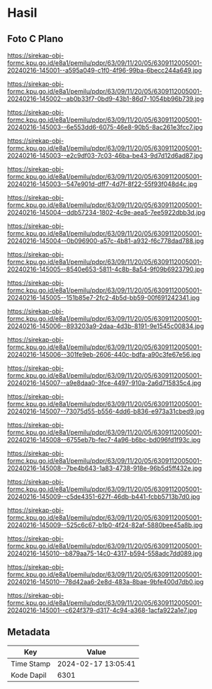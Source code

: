 # Hasil

## Foto C Plano

https://sirekap-obj-formc.kpu.go.id/e8a1/pemilu/pdpr/63/09/11/20/05/6309112005001-20240216-145001--a595a049-c1f0-4f96-99ba-6becc244a649.jpg

https://sirekap-obj-formc.kpu.go.id/e8a1/pemilu/pdpr/63/09/11/20/05/6309112005001-20240216-145002--ab0b33f7-0bd9-43b1-86d7-1054bb96b739.jpg

https://sirekap-obj-formc.kpu.go.id/e8a1/pemilu/pdpr/63/09/11/20/05/6309112005001-20240216-145003--6e553dd6-6075-46e8-90b5-8ac261e3fcc7.jpg

https://sirekap-obj-formc.kpu.go.id/e8a1/pemilu/pdpr/63/09/11/20/05/6309112005001-20240216-145003--e2c9df03-7c03-46ba-be43-9d7d12d6ad87.jpg

https://sirekap-obj-formc.kpu.go.id/e8a1/pemilu/pdpr/63/09/11/20/05/6309112005001-20240216-145003--547e901d-dff7-4d7f-8f22-55f93f048d4c.jpg

https://sirekap-obj-formc.kpu.go.id/e8a1/pemilu/pdpr/63/09/11/20/05/6309112005001-20240216-145004--ddb57234-1802-4c9e-aea5-7ee5922dbb3d.jpg

https://sirekap-obj-formc.kpu.go.id/e8a1/pemilu/pdpr/63/09/11/20/05/6309112005001-20240216-145004--0b096900-a57c-4b81-a932-f6c778dad788.jpg

https://sirekap-obj-formc.kpu.go.id/e8a1/pemilu/pdpr/63/09/11/20/05/6309112005001-20240216-145005--8540e653-5811-4c8b-8a54-9f09b6923790.jpg

https://sirekap-obj-formc.kpu.go.id/e8a1/pemilu/pdpr/63/09/11/20/05/6309112005001-20240216-145005--151b85e7-2fc2-4b5d-bb59-00f691242341.jpg

https://sirekap-obj-formc.kpu.go.id/e8a1/pemilu/pdpr/63/09/11/20/05/6309112005001-20240216-145006--893203a9-2daa-4d3b-8191-9e1545c00834.jpg

https://sirekap-obj-formc.kpu.go.id/e8a1/pemilu/pdpr/63/09/11/20/05/6309112005001-20240216-145006--301fe9eb-2606-440c-bdfa-a90c3fe67e56.jpg

https://sirekap-obj-formc.kpu.go.id/e8a1/pemilu/pdpr/63/09/11/20/05/6309112005001-20240216-145007--a9e8daa0-3fce-4497-910a-2a6d715835c4.jpg

https://sirekap-obj-formc.kpu.go.id/e8a1/pemilu/pdpr/63/09/11/20/05/6309112005001-20240216-145007--73075d55-b556-4dd6-b836-e973a31cbed9.jpg

https://sirekap-obj-formc.kpu.go.id/e8a1/pemilu/pdpr/63/09/11/20/05/6309112005001-20240216-145008--6755eb7b-fec7-4a96-b6bc-bd096fd1f93c.jpg

https://sirekap-obj-formc.kpu.go.id/e8a1/pemilu/pdpr/63/09/11/20/05/6309112005001-20240216-145008--7be4b643-1a83-4738-918e-96b5d5ff432e.jpg

https://sirekap-obj-formc.kpu.go.id/e8a1/pemilu/pdpr/63/09/11/20/05/6309112005001-20240216-145009--c5de4351-627f-46db-b441-fcbb5713b7d0.jpg

https://sirekap-obj-formc.kpu.go.id/e8a1/pemilu/pdpr/63/09/11/20/05/6309112005001-20240216-145009--525c6c67-b1b0-4f24-82af-5880bee45a8b.jpg

https://sirekap-obj-formc.kpu.go.id/e8a1/pemilu/pdpr/63/09/11/20/05/6309112005001-20240216-145010--b879aa75-14c0-4317-b594-558adc7dd089.jpg

https://sirekap-obj-formc.kpu.go.id/e8a1/pemilu/pdpr/63/09/11/20/05/6309112005001-20240216-145010--78d42aa6-2e8d-483a-8bae-9bfe400d7db0.jpg

https://sirekap-obj-formc.kpu.go.id/e8a1/pemilu/pdpr/63/09/11/20/05/6309112005001-20240216-145001--c624f379-d317-4c94-a368-1acfa922a1e7.jpg


## Metadata

| Key        | Value               |
| ---------- | ------------------- |
| Time Stamp | 2024-02-17 13:05:41 |
| Kode Dapil | 6301                |



